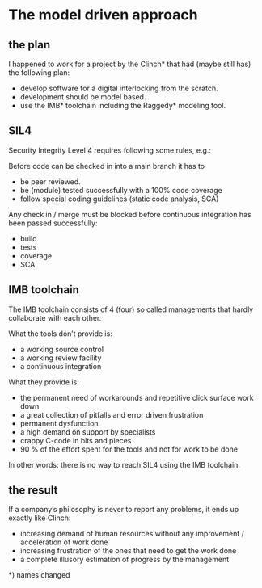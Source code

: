 # The model driven approach
## the plan
I happened to work for a project by the Clinch* that had (maybe still has) the following plan:
-	develop software for a digital interlocking from the scratch.
-	development should be model based.
-	use the IMB* toolchain including the Raggedy* modeling tool.

## SIL4
Security Integrity Level 4 requires following some rules, e.g.:

Before code can be checked in into a main branch it has to 
-	be peer reviewed.
-	be (module) tested successfully with a 100% code coverage
-	follow special coding guidelines (static code analysis, SCA)

Any check in / merge must be blocked before continuous integration has been passed successfully:
-	build
-	tests
-	coverage
-	SCA

## IMB toolchain
The IMB toolchain consists of 4 (four) so called managements that hardly collaborate with each other.

What the tools don’t provide is: 
-	a working source control
-	a working review facility
-	a continuous integration

What they provide is:
-	the permanent need of workarounds and repetitive click surface work down
-	a great collection of pitfalls and error driven frustration
-	permanent dysfunction
-	a high demand on support by specialists
-	crappy C-code in bits and pieces
-   90 % of the effort spent for the tools and not for work to be done

In other words: there is no way to reach SIL4 using the IMB toolchain.

## the result
If a company’s philosophy is never to report any problems, it ends up exactly like Clinch:
-	increasing demand of human resources without any improvement / acceleration of work done
-	increasing frustration of the ones that need to get the work done
-	a complete illusory estimation of progress by the management

*) names changed

